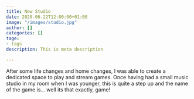 ```yaml
---
title: New Studio
date: 2020-06-22T12:00:00+01:00
image: "/images/studio.jpg"
author: []
categories: []
tage:
- tags
description: This is meta description

---
```

After some life changes and home changes, I was able to create a dedicated space to play and stream games. Once having had a small music studio in my room when I was younger, this is quite a step up and the name of the game is... well its that exactly, game!